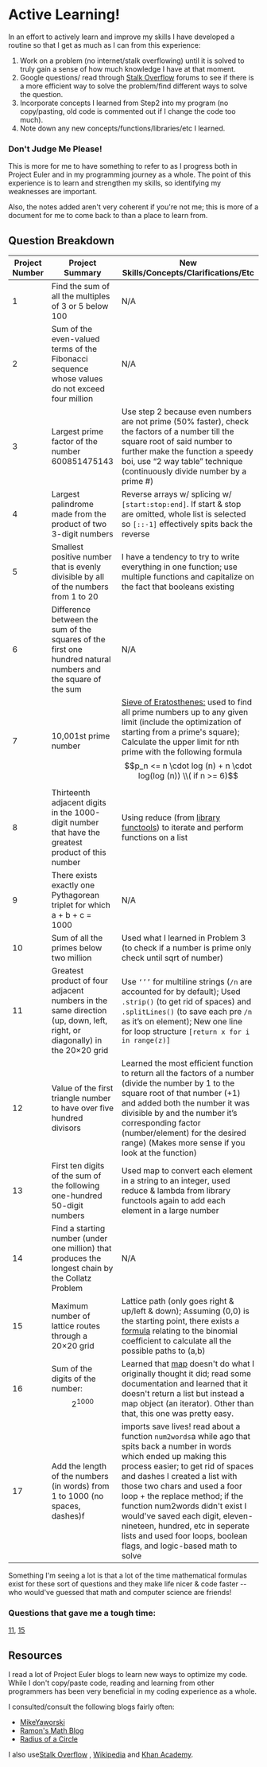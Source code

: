 # Active Learning! 
In an effort to actively learn and improve my skills I have developed a routine so that I get as much as I can from this experience:

 1. Work on a problem (no internet/stalk overflowing) until it is solved to truly gain a sense of how much knowledge I have at that moment. 
 2. Google questions/ read through [Stalk Overflow](https://stackoverflow.com) forums to see if there is a more efficient way to solve the problem/find different ways to solve the question. 
 3. Incorporate concepts I learned from Step2 into my program (no copy/pasting, old code is commented out if I change the code too much). 
 4. Note down any new concepts/functions/libraries/etc I learned. 

### Don't Judge Me Please!

This is more for me to have something to refer to as I progress both in Project Euler and in my programming journey as a whole. The point of this experience is to learn and strengthen my skills, so identifying my weaknesses are important. 

Also, the notes added aren't very coherent if you're not me; this is more of a document for me to come back to than a place to learn from. 
 
## Question Breakdown

|       Project Number          |Project Summary                          |New Skills/Concepts/Clarifications/Etc                         |
|----------------|-------------------------------|-----------------------------|
|1|Find the sum of all the multiples of 3 or 5 below 100          |N/A           |
|2          |Sum of the even-valued terms of the Fibonacci sequence whose values do not exceed four million     |N/A            |
|3         |Largest prime factor of the number 600851475143|Use step 2 because even numbers are not prime (50% faster), check the factors of a number till the square root of said number to further make the function a speedy boi, use “2 way table” technique (continuously divide number by a prime #)|
|4|Largest palindrome made from the product of two 3-digit numbers      |Reverse arrays w/ splicing w/ `[start:stop:end]`. If start & stop are omitted, whole list is selected so `[::-1]` effectively spits back the reverse          |
|5          |Smallest positive number that is evenly divisible by all of the numbers from 1 to 20        |I have a tendency to try to write everything in one function; use multiple functions and capitalize on the fact that booleans existing           |
|6         |Difference between the sum of the squares of the first one hundred natural numbers and the square of the sum|N/A|
|7|10,001st prime number      |[Sieve of Eratosthenes:](https://youtu.be/klcIklsWzrY) used to find all prime numbers up to any given limit (include the optimization of starting from a prime's square); Calculate the upper limit for nth prime with the following formula $$p_n <= n \cdot  log (n) + n \cdot log(log (n))     \\( if n >= 6)$$ |
|8          |Thirteenth adjacent digits in the 1000-digit number that have the greatest product of this number       |Using reduce (from [library functools](https://docs.python.org/3/library/functools.html)) to iterate and perform functions on a list           |
|9         |There exists exactly one Pythagorean triplet for which a + b + c = 1000|N/A|
|10|Sum of all the primes below two million |Used what I learned in Problem 3 (to check if a number is prime only check until sqrt of number)            |
|11          |Greatest product of four adjacent numbers in the same direction (up, down, left, right, or diagonally) in the 20×20 grid   |Use `‘’’` for multiline strings (`/n` are accounted for by default); Used `.strip()` (to get rid of spaces) and `.splitLines()` (to save each pre `/n` as it’s on element); New one line for loop structure `[return x for i in range(z)]`|
|12        |Value of the first triangle number to have over five hundred divisors|Learned the most efficient function to return all the factors of a number (divide the number by 1 to the square root of that number (+1) and added both the number it was divisible by and the number it’s corresponding factor (number/element) for the desired range) (Makes more sense if you look at the function)|
|13 |First ten digits of the sum of the following one-hundred 50-digit numbers        |Used map to convert each element in a string to an integer, used reduce & lambda from library functools again to add each element in a large number            |
|14         |Find a starting number (under one million) that produces the longest chain by the Collatz Problem          |N/A            |
|15         |Maximum number of lattice routes through a 20×20 grid|Lattice path (only goes right & up/left & down); Assuming (0,0) is the starting point, there exists a [formula](https://en.wikipedia.org/wiki/Binomial_coefficient) relating to the binomial coefficient to calculate all the possible paths to (a,b)|
|16         |Sum of the digits of the number: $$ 2^{1000} $$|Learned that [map](https://www.geeksforgeeks.org/python-map-function/) doesn't do what I originally thought it did; read some documentation and learned that it doesn't return a list but instead a map object (an iterator). Other than that, this one was pretty easy.  |
|17         |Add the length of the numbers (in words) from 1 to 1000 (no spaces, dashes)f |imports save lives! read about a function `num2words`a while ago that spits back a number in words which ended up making this process easier; to get rid of spaces and dashes I created a list with those two chars and used a foor loop + the replace method; if the function num2words didn't exist I would've saved each digit, eleven-nineteen, hundred, etc in seperate lists and used foor loops, boolean flags, and logic-based math to solve |


Something I'm seeing a lot is that a lot of the time mathematical formulas exist for these sort of questions and they make life nicer & code faster -- who would've guessed that math and computer science are friends! 

### Questions that gave me a tough time:
[11](https://projecteuler.net/problem=11), [15](https://projecteuler.net/problem=15)

## Resources 

I read a lot of Project Euler blogs to learn new ways to optimize my code. While I don't copy/paste code, reading and learning from other programmers has been very beneficial in my coding experience as a whole. 

I consulted/consult the following blogs fairly often:

 - [MikeYaworski](https://code.mikeyaworski.com/python/project_eu) 
 - [Ramon's Math Blog](https://ramonsmathsblog.wordpress.com/project-euler/) 
 - [Radius of a Circle](https://radiusofcircle.blogspot.com) 


 I also use[Stalk Overflow](https://stackoverflow.com) ,  [Wikipedia](https://www.wikipedia.org) and [Khan Academy](https://www.khanacademy.org). 
